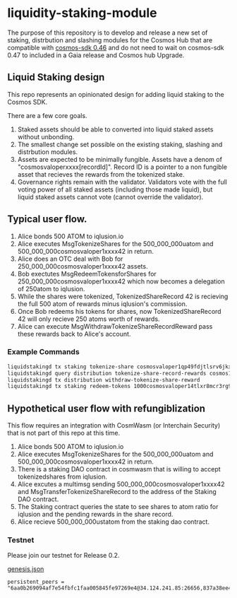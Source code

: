 # liquidity-staking-module

The purpose of this repository is to develop and release a new set of staking, distrbution and slashing modules for the Cosmos Hub that are compatible with [cosmos-sdk 0.46](https://github.com/cosmos/cosmos-sdk/releases/tag/v0.46.1) and do not need to wait on cosmos-sdk 0.47 to included in a Gaia release and Cosmos hub Upgrade.

## Liquid Staking design

This repo represents an opinionated design for adding liquid staking to the Cosmos SDK.

There are a few core goals.

1. Staked assets should be able to converted into liquid staked assets without unbonding.
2. The smallest change set possible on the existing staking, slashing and distrbution modules.
3. Assets are expected to be minimally fungible. Assets have a denom of "cosmosvaloperxxxx[recordId]". Record ID is a pointer to a non fungible asset that recieves the rewards from the tokenized stake.
4. Governance rights remain with the validator. Validators vote with the full voting power of all staked assets (including those made liquid), but liquid staked assets cannot vote (cannot override the validator).

## Typical user flow.

1. Alice bonds 500 ATOM to iqlusion.io
2. Alice executes MsgTokenizeShares for the 500_000_000uatom and 500_000_000cosmosvaloper1xxxx42 in return.
3. Alice does an OTC deal with Bob for 250_000_000cosmosvaloper1xxxx42 assets.
4. Bob exectutes MsgRedeemTokensforShares for 250_000_000cosmosvaloper1xxxx42 which now becomes a delegation of 250atom to iqlusion.
5. While the shares were tokenized, TokenizedShareRecord 42 is recieving the full 500 atom of rewards minus iqlusion's commission.
6. Once Bob redeems his tokens for shares, now TokenizedShareRecord 42 will only recieve 250 atoms worth of rewards.
7. Alice can execute MsgWithdrawTokenizeShareRecordReward pass these rewards back to Alice's account.

### Example Commands

```bash
liquidstakingd tx staking tokenize-share cosmosvaloper1qp49fdjtlsrv6jkx3gc8urp2ncg88s6mcversm 1000000stake cosmos1qp49fdjtlsrv6jkx3gc8urp2ncg88s6macdkug
liquidstakingd query distribution tokenize-share-record-rewards cosmos1qp49fdjtlsrv6jkx3gc8urp2ncg88s6macdkug
liquidstakingd tx distribution withdraw-tokenize-share-reward
liquidstakingd tx staking redeem-tokens 1000cosmosvaloper14tlxr8mcr3rg9mjp8d96f9na0v6mjtjlqnksqy1
```

## Hypothetical user flow with refungiblization

This flow requires an integration with CosmWasm (or Interchain Security) that is not part of this repo at this time.

1. Alice bonds 500 ATOM to iqlusion.io
2. Alice executes MsgTokenizeShares for the 500_000_000uatom and 500_000_000cosmosvaloper1xxxx42 in return.
3. There is a staking DAO contract in cosmwasm that is willing to accept tokenizedshares from iqlusion.
4. Alice excutes a multimsg sending 500_000_000cosmosvaloper1xxxx42 and MsgTransferTokenizeShareRecord to the address of the Staking DAO contract.
5. The Staking contract queries the state to see shares to atom ratio for iqlusion and the pending rewards in the share record.
6. Alice recieve 500_000_000ustatom from the staking dao contract.

### Testnet

Please join our testnet for Release 0.2.

[genesis.json](genesis.json)

```
persistent_peers = "6aa0b269094af7e54fbfc1faa005845fe97269e4@34.124.241.85:26656,837a38ee4fdac1b0252f31eee9780ac74d685512@34.124.168.210:26656,dd0acaa93c4bae0be874cf52ae4487551756a1e0@35.240.151.206:26656"
```
